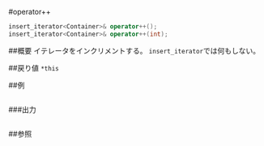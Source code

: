 #operator++
```cpp
insert_iterator<Container>& operator++();
insert_iterator<Container>& operator++(int);
```

##概要
イテレータをインクリメントする。
`insert_iterator`では何もしない。


##戻り値
`*this`


##例
```cpp
```

###出力
```
```

##参照
